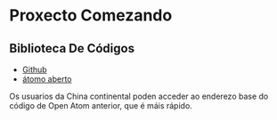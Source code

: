 # Proxecto Comezando

## Biblioteca De Códigos

* [Github](https://github.com/3TiSite)
* [átomo aberto](https://atomgit.com/orgs/3ti)

Os usuarios da China continental poden acceder ao enderezo base do código de Open Atom anterior, que é máis rápido.
